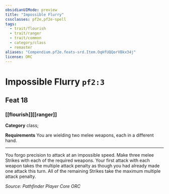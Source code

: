 ```yaml
---
obsidianUIMode: preview
title: "Impossible Flurry"
cssclasses: pf2e,pf2e-spell
tags:
  - trait/flourish
  - trait/ranger
  - trait/common
  - category/class
  - remaster
aliases: "Compendium.pf2e.feats-srd.Item.OqHfUQQorVBkx34j"
license: ORC
---
```

# Impossible Flurry `pf2:3`
## Feat 18
### [[flourish]][[ranger]]

**Category** class; 




**Requirements** You are wielding two melee weapons, each in a different hand.

* * *

You forgo precision to attack at an impossible speed. Make three melee Strikes with each of the required weapons. Your first attack with each weapon takes the multiple attack penalty as though you had already made one attack this turn. All of the remaining Strikes take the maximum multiple attack penalty.

*Source: Pathfinder Player Core*
*ORC*